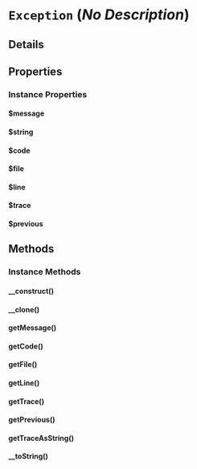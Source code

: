 # `Exception` (_No Description_)


## Details




## Properties


### Instance Properties
#### $message
#### $string
#### $code
#### $file
#### $line
#### $trace
#### $previous


## Methods


### Instance Methods


#### __construct()
			
#### __clone()
			
#### getMessage()
			
#### getCode()
			
#### getFile()
			
#### getLine()
			
#### getTrace()
			
#### getPrevious()
			
#### getTraceAsString()
			
#### __toString()
			

